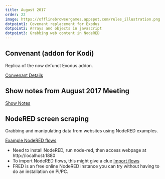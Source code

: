 ```yaml
---
title: August 2017
order: 22
image: https://offlinebrowsergames.appspot.com/rules_illustration.png
dotpoint1: Covenant replacement for Exodus
dotpoint2: Arrays and objects in javascript
dotpoint3: Grabbing web content in NodeRED
---
```


## Convenant (addon for Kodi)
Replica of the now defunct Exodus addon.

[Convenant Details](https://raspberrypisig.github.io/blog/kodi/2017/08/12/covenant/)

## Show notes from August 2017 Meeting

[Show Notes](https://github.com/raspberrypisig/presentations/blob/master/shownotes-August-2017.txt)

## NodeRED screen scraping
Grabbing and manipulating data from websites using NodeRED examples.

[Example NodeRED flows](https://github.com/raspberrypisig/presentations/tree/master/nodered)


- Need to install NodeRED, run node-red, then access webpage at http://localhost:1880
- To import NodeRED flows, this might give a clue [Import flows](http://developers.sensetecnic.com/article/how-to-import-a-node-red-flow/)
- FRED is an free online NodeRED instance you can try without having to do an installation on Pi/PC.

